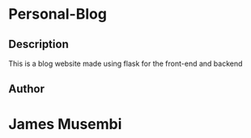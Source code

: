 # Personal-Blog
## Description
This is a blog website made using flask for the front-end and  backend

## Author
# James Musembi
